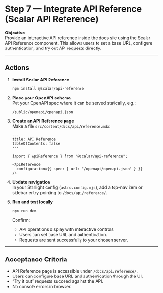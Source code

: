 # Step 7 — Integrate API Reference (Scalar API Reference)

**Objective**  
Provide an interactive API reference inside the docs site using the Scalar API Reference component. This allows users to set a base URL, configure authentication, and try out API requests directly.

---

## Actions

1. **Install Scalar API Reference**
   ```bash
   npm install @scalar/api-reference
   ```

2. **Place your OpenAPI schema**  
   Put your OpenAPI spec where it can be served statically, e.g.:
   ```
   /public/openapi/openapi.json
   ```

3. **Create an API Reference page**  
   Make a file `src/content/docs/api/reference.mdx`:
   ```mdx
   ---
   title: API Reference
   tableOfContents: false
   ---

   import { ApiReference } from "@scalar/api-reference";

   <ApiReference
     configuration={{ spec: { url: "/openapi/openapi.json" } }}
   />
   ```

4. **Update navigation**  
   In your Starlight config (`astro.config.mjs`), add a top-nav item or sidebar entry pointing to `/docs/api/reference/`.

5. **Run and test locally**
   ```bash
   npm run dev
   ```
   Confirm:
   - API operations display with interactive controls.
   - Users can set base URL and authentication.
   - Requests are sent successfully to your chosen server.

---

## Acceptance Criteria
- API Reference page is accessible under `/docs/api/reference/`.
- Users can configure base URL and authentication through the UI.
- “Try it out” requests succeed against the API.
- No console errors in browser.
